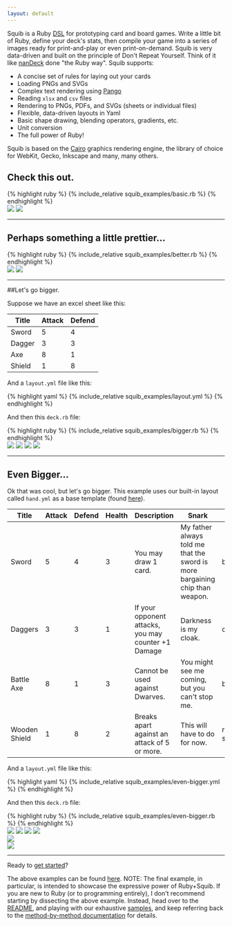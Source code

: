 ```yaml
---
layout: default
---
```


Squib is a Ruby [DSL](http://en.wikipedia.org/wiki/Domain-specific_language) for prototyping card and board games. Write a little bit of Ruby, define your deck's stats, then compile your game into a series of images ready for print-and-play or even print-on-demand. Squib is very data-driven and built on the principle of Don't Repeat Yourself. Think of it like [nanDeck](http://www.nand.it/nandeck/) done "the Ruby way". Squib supports:

  * A concise set of rules for laying out your cards
  * Loading PNGs and SVGs
  * Complex text rendering using [Pango](http://www.pango.org/)
  * Reading `xlsx` and `csv` files
  * Rendering to PNGs, PDFs, and SVGs (sheets or individual files)
  * Flexible, data-driven layouts in Yaml
  * Basic shape drawing, blending operators, gradients, etc.
  * Unit conversion
  * The full power of Ruby!

Squib is based on the [Cairo](http://cairographics.org/) graphics rendering engine, the library of choice for WebKit, Gecko, Inkscape and many, many others.

## Check this out.

<div class="highlight highlight-ruby">
{% highlight ruby %}
{% include_relative squib_examples/basic.rb %}
{% endhighlight %}
</div>

<div class="downarrow"></div>

<div class="example">
  <img src="/squib/squib_examples/_output/basic_0.png">
  <img src="/squib/squib_examples/_output/basic_1.png">
</div>

<hr/>

## Perhaps something a little prettier...

<div class="highlight highlight-ruby">
{% highlight ruby %}
{% include_relative squib_examples/better.rb %}
{% endhighlight %}
</div>

<div class="downarrow"></div>

<div class="example">
  <img src="/squib/squib_examples/_output/better_0.png">
  <img src="/squib/squib_examples/_output/better_1.png">
</div>

<hr/>

##Let's go bigger.

Suppose we have an excel sheet like this:

| Title | Attack | Defend |
|-------|--------|--------|
| Sword | 5 | 4 |
| Dagger | 3 | 3 |
| Axe | 8 | 1 |
| Shield | 1 | 8 |

And a `layout.yml` file like this:
<div class="highlight highlight-ruby">
{% highlight yaml %}
{% include_relative squib_examples/layout.yml %}
{% endhighlight %}
</div>

And then this `deck.rb` file:
<div class="highlight highlight-ruby">
{% highlight ruby %}
{% include_relative squib_examples/bigger.rb %}
{% endhighlight %}
</div>

<div class="downarrow"></div>

<div class="example">
  <img src="/squib/squib_examples/_output/bigger_0.png">
  <img src="/squib/squib_examples/_output/bigger_1.png">
  <img src="/squib/squib_examples/_output/bigger_2.png">
  <img src="/squib/squib_examples/_output/bigger_3.png">
</div>

<hr/>

## Even Bigger...
Ok that was cool, but let's go bigger. This example uses our built-in layout called `hand.yml` as a base template (found [here](https://github.com/andymeneely/squib/blob/master/lib/squib/layouts/hand.yml)).

| Title | Attack | Defend | Health | Description          | Snark | Art |
|-------|--------|--------|--------|----------------------|-------|-----|
| Sword | 5 | 4 | 3 | You may draw 1 card. |  My father always told me that the sword is more bargaining chip than weapon. | broadsword.svg |
| Daggers | 3 | 3 | 1 | If your opponent attacks, you may counter +1 Damage | Darkness is my cloak. | daggers.svg |
| Battle Axe | 8 | 1 | 3 | Cannot be used against Dwarves. | You might see me coming, but you can't stop me. | battle-axe.svg |
| Wooden Shield | 1 | 8 | 2 | Breaks apart against an attack of 5 or more. | This will have to do for now. | round-shield.svg |

And a `layout.yml` file like this:
<div class="highlight highlight-ruby">
{% highlight yaml %}
{% include_relative squib_examples/even-bigger.yml %}
{% endhighlight %}
</div>

And then this `deck.rb` file:
<div class="highlight highlight-ruby">
{% highlight ruby %}
{% include_relative squib_examples/even-bigger.rb %}
{% endhighlight %}
</div>


<div class="downarrow"></div>

<div class="example">
  <img src="/squib/squib_examples/_output/even_bigger_0.png">
  <img src="/squib/squib_examples/_output/even_bigger_1.png">
  <img src="/squib/squib_examples/_output/even_bigger_2.png">
  <img src="/squib/squib_examples/_output/even_bigger_3.png">
</div>

<div>
  <img src="/squib/squib_examples/_output/showcase.png">
</div>
<div>
  <img src="/squib/squib_examples/_output/hand.png">
</div>

<hr/>

Ready to [get started](doc/file.README.html)?

The above examples can be found [here](https://github.com/andymeneely/squib/tree/gh-pages/squib_examples). NOTE: The final example, in particular, is intended to showcase the expressive power of Ruby+Squib. If you are new to Ruby (or to programming entirely), I don't recommend starting by dissecting the above example. Instead, head over to the [README](doc/file.README.html), and playing with our exhaustive [samples](https://github.com/andymeneely/squib/tree/master/samples), and keep referring back to the [method-by-method documentation](doc/Squib/Deck.html) for details.
